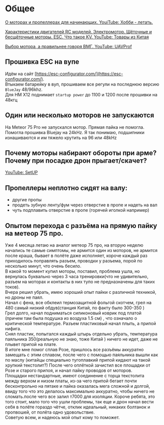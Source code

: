 # Общее

[О моторах и пропеллерах для начинающих. YouiTube: Хобби - летать.](https://www.youtube.com/watch?v=U98tdDM610w)

[Характеристики двигателей RC моделей. Электромотор. Щёточные и бесщёточные моторы. ESC. Что такое KV. YouTube: Товары из Китая](https://www.youtube.com/watch?v=kDG2CZCtUas)

[Выбор мотора, а правильнее говоря ВМГ. YouTube: UAVProf](https://www.youtube.com/live/IsR6LV8GW48)

## Прошивка ESC на вупе
Идём на сайт [https://esc-configurator.com/](https://esc-configurator.com/).  
Втыкаем батарейку в вуп, прошиваем все регули на последнюю версию `BlueJay` 48/96khz.  
Для HM X12 поднимает `startup power` до 1100 и 1200 после прошивки на 48кгц

## Один или несколько моторов не запускаются
На Meteor 75 Pro не запускался мотор. Прямая пайка не помогла.  
Помогла прошивка Bluejay на 24kHz. Я так понимаю, подшипники изнашиваются и им тяжело крутить на 96 или 48kHz

## Почему моторы набирают обороты при арме? Почему при посадке дрон прыгает/скачет?
[YouTube: SetUP](https://www.youtube.com/watch?v=kuZ_bh9Yz9Y)

## Пропеллеры неплотно сидят на валу:
- другие пропы  
- продеть зубную ленту/фум через отверстие в пропе и надеть на вал  
- чуть подплавить отверстие в пропе (горячей иголкой например)  

## Опытом перехода с разъёма на прямую пайку на метеор 75 про. 
Уже 4 месяца летаю на аналог метеор 75 про, на вторую неделю начались те самые симптомы, не армится один из моторов, не армится после краша, бывает в полёте даже исполняет, короче каждый раз приходилось поправлять разъем, проводки у разъема, порой по несколько минут, что очень бесило.  
В какой то момент купил моторы, поставил, проблема ушла, но вернулась буквально через 3 часа тренировки(что не удивительно, разъем на моторах и контакты в них тупо не предназначены для таких токов).  
Вчера решил убрать, имею хороший опыт пайки с различной техникой, но дроны не паял.  
Начал с фена, все обклеил термозащитной фольгой скотчем, грел на 480 самый низкий обдув(станция Китай, по факту было 300-350 )  
Грел долго, начал подниматься силиконовый коврик под платой (причем там была подушка из воздуха 1.5 см) , что означало о критической температуре. Разъем пластиковый начал плыть, а припой нифига.  
Снял пластик, попытался каждый штырь отдельно убрать, температура паяльника 350(реальную не знаю, тоже Китай ) ничего не идет, даже не плывет припой на плате.  
В итоге мне помог сплав Розе, пришлось все разъёмы аккуратно замещать с этим сплавом, после чего с помощью паяльника вышли как по маслу (китайцы специально тугоплавкий припой кидают на такой хрупкий текстолит?) 
После чего оплëткой зачистил все площадки от Розе и старого припоя, и начал пайку проводов от моторов.  
Площадки нестандартные, имеют соединение с торца текстолита между верхом  и низом платы, из-за чего припой бегает почти бесконтрольно на пятаке и пайка оказалась мега сложной и долгой, ввиду того что это делалось максимально аккуратно, чтобы ничего не сломать.после чего все залил т7000 для изоляции. 
Короче ребята, это того стоит, мало того что ушли проблемы, так еще и дрон начал вести себя в полёте гораздо чётче, отклик идеальный, никаких болтанок и пропвошей, от полёта одно удовольствие.  
Советую всем, и надеюсь мой опыт кому то поможет.  